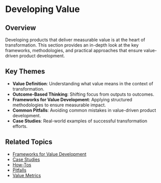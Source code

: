 # Developing Value

## Overview
Developing products that deliver measurable value is at the heart of transformation. This section provides an in-depth look at the key frameworks, methodologies, and practical approaches that ensure value-driven product development.

## Key Themes
- **Value Definition**: Understanding what value means in the context of transformation.
- **Outcome-Based Thinking**: Shifting focus from outputs to outcomes.
- **Frameworks for Value Development**: Applying structured methodologies to ensure measurable impact.
- **Common Pitfalls**: Avoiding common mistakes in value-driven product development.
- **Case Studies**: Real-world examples of successful transformation efforts.

## Related Topics
- [Frameworks for Value Development](./frameworks.md)
- [Case Studies](./case-studies.md)
- [How-Tos](./how-tos.md)
- [Pitfalls](./pitfalls.md)
- [Value Metrics](./value-metrics.md)
